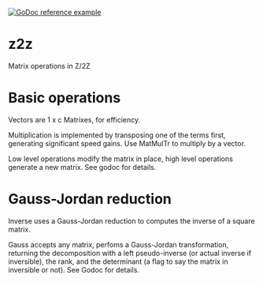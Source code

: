 [![GoDoc reference example](https://img.shields.io/badge/godoc-reference-blue.svg)](https://pkg.go.dev/github.com/xavier268/z2z)

# z2z
Matrix operations in Z/2Z

# Basic operations

Vectors are 1 x c Matrixes, for efficiency.

Multiplication is implemented by transposing one of the terms first, generating significant speed gains.
Use MatMulTr to multiply by a vector.

Low level operations modify the matrix in place, high level operations generate a new matrix. See godoc for details.

# Gauss-Jordan reduction

Inverse uses a Gauss-Jordan reduction to computes the inverse of a square matrix.

Gauss accepts any matrix, perfoms a Gauss-Jordan transformation, returning the decomposition with a left pseudo-inverse (or actual inverse if inversible), the rank, and the determinant (a flag to say the matrix in inversible or not). See Godoc for details.
